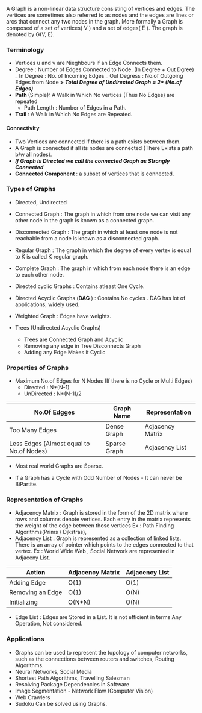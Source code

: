 A Graph is a non-linear data structure consisting of vertices and edges. The vertices are sometimes also referred to as nodes and the edges are lines or arcs that connect any two nodes in the graph. More formally a Graph is composed of a set of vertices( V ) and a set of edges( E ). The graph is denoted by G(V, E).

<h3> Terminology </h3>

- Vertices u and v are Nieghbours if an Edge Connects them.
- Degree : Number of Edges Connected to Node. (In Degree + Out Dgree)
  _ In Degree : No. of Incoming Edges
  _ Out Degress : No.of Outgoing Edges from Node
  <b>><i> Total Degree of Undirected Graph = 2\* (No.of Edges) </i></b>
- <b> Path </b> (Simple): A Walk in Which No vertices (Thus No Edges) are repeated
  - Path Length : Number of Edges in a Path.
- <b> Trail </b> : A Walk in Which No Edges are Repeated.
<h4> Connectivity </h4>

- Two Vertices are connected if there is a path exists between them.
- A Graph is connected if all its nodes are connected (There Exists a path b/w all nodes).
- <b> <i> If Graph is Directed we call the connected Graph as Strongly Connected </i></b>
- <b> Connected Component </b> : a subset of vertices that is connected.

<h3> Types of Graphs </h3>

- Directed, Undirected
- Connected Graph : The graph in which from one node we can visit any other node in the graph is known as a connected graph.
- Disconnected Graph : The graph in which at least one node is not reachable from a node is known as a disconnected graph.
- Regular Graph : The graph in which the degree of every vertex is equal to K is called K regular graph.
- Complete Graph : The graph in which from each node there is an edge to each other node.
- Directed cyclic Graphs : Contains atleast One Cycle.
- Directed Acyclic Graphs (<b>DAG </b>) : Contains No cycles . DAG has lot of applications, widely used.
- Weighted Graph : Edges have weights.

- Trees (Undirected Acyclic Graphs)
  - Trees are Connected Graph and Acyclic
  - Removing any edge in Tree Disconnects Graph
  - Adding any Edge Makes it Cyclic

<h3> Properties of Graphs </h3>

- Maximum No.of Edges for N Nodes (If there is no Cycle or Multi Edges)
  - Directed : N\*(N-1)
  - UnDirected : N\*(N-1)/2

| No.Of Edgges                             | Graph Name   | Representation   |
| ---------------------------------------- | ------------ | ---------------- |
| Too Many Edges                           | Dense Graph  | Adjacency Matrix |
| Less Edges (Almost equal to No.of Nodes) | Sparse Graph | Adjacency List   |

- Most real world Graphs are Sparse.

- If a Graph has a Cycle with Odd Number of Nodes - It can never be BiPartite.

<h3> Representation of Graphs </h3>

- Adjacency Matrix : Graph is stored in the form of the 2D matrix where rows and columns denote vertices. Each entry in the matrix represents the weight of the edge between those vertices
  Ex : Path Finding Algorithms(Prims / Djkstras),
- Adjacency List : Graph is represented as a collection of linked lists. There is an array of pointer which points to the edges connected to that vertex.
  Ex : World Wide Web , Social Network are represented in Adjaceny List.

| Action           | Adjacency Matrix | Adjacency List |
| ---------------- | ---------------- | -------------- |
| Adding Edge      | O(1)             | O(1)           |
| Removing an Edge | O(1)             | O(N)           |
| Initializing     | O(N\*N)          | O(N)           |

- Edge List : Edges are Stored in a List. It is not efficient in terms Any Operation, Not considered.

<h3> Applications </h3>

- Graphs can be used to represent the topology of computer networks, such as the connections between routers and switches, Routing Algorithms.
- Neural Networks, Social Media
- Shortest Path Algorithms, Travelling Salesman
- Resolving Package Dependencies in Software
- Image Segmentation - Network Flow (Computer Vision)
- Web Crawlers
- Sudoku Can be solved using Graphs.
